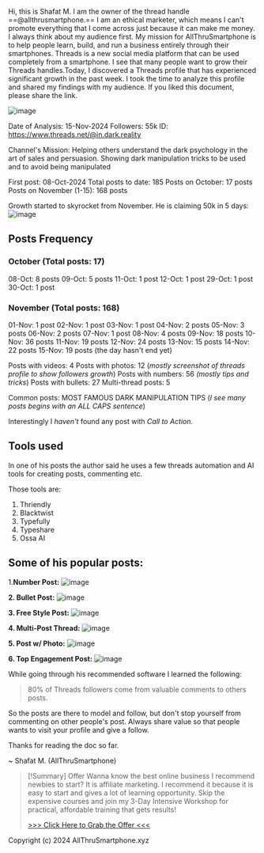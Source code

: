 Hi, this is Shafat M. I am the owner of the thread handle ==@allthrusmartphone.== I am an ethical marketer, which means I can't promote everything that I come across just because it can make me money. I always think about my audience first. My mission for AllThruSmartphone is to help people learn, build, and run a business entirely through their smartphones. Threads is a new social media platform that can be used completely from a smartphone. I see that many people want to grow their Threads handles.Today, I discovered a Threads profile that has experienced significant growth in the past week. I took the time to analyze this profile and shared my findings with my audience. If you liked this document, please share the link.


![image](.attachments/c8b07d503df102411db4097c6818b7f47d122666.png) 

Date of Analysis: 15-Nov-2024
Followers: 55k
ID: https://www.threads.net/@in.dark.reality

Channel's Mission: Helping others understand the dark psychology in the art of sales and persuasion. Showing dark manipulation tricks to be used and to avoid being manipulated

First post: 08-Oct-2024
Total posts to date: 185 
Posts on October: 17 posts
Posts on November (1-15): 168 posts

Growth started to skyrocket from November. He is claiming 50k in 5 days:
![image](.attachments/9c61509f81ff57078ef85efab5c335fb20642ddb.png) 

## Posts Frequency
### October (Total posts: 17)
08-Oct: 8 posts
09-Oct: 5 posts
11-Oct: 1 post
12-Oct: 1 post
29-Oct: 1 post
30-Oct: 1 post

### November (Total posts: 168)
01-Nov: 1 post
02-Nov: 1 post
03-Nov: 1 post
04-Nov: 2 posts
05-Nov: 3 posts
06-Nov: 2 posts
07-Nov: 1 post
08-Nov: 4 posts
09-Nov: 18 posts
10-Nov: 36 posts
11-Nov: 19 posts
12-Nov: 24 posts
13-Nov: 15 posts
14-Nov: 22 posts
15-Nov: 19 posts (the day hasn't end yet)

Posts with videos: 4
Posts with photos: 12 (_mostly screenshot of threads profile to show followers growth_)
Posts with numbers: 56 _(mostly tips and tricks_)
Posts with bullets: 27
Multi-thread posts: 5

Common posts: MOST FAMOUS DARK MANIPULATION TIPS 
(_I see many posts begins with an ALL CAPS sentence_)

Interestingly I _haven't_ found any post with _Call to Action_.

## Tools used
In one of his posts the author said he uses a few threads automation and AI tools for creating posts, commenting etc. 

Those tools are:
1. Thriendly
2. Blacktwist
3. Typefully
4. Typeshare
5. Ossa AI

## Some of his popular posts:
1.**Number Post:**
![image](.attachments/eff17dae0116a63d717eff58cd7812ebe314a4d3.png) 

**2. Bullet Post:**
![image](.attachments/964237347ede7aa7ae460edcbe78fd5b8c81fcd7.png) 

**3. Free Style Post:**
![image](.attachments/5c16833492a01525c09a71615d01980065ea9a6e.png) 

**4. Multi-Post Thread:**
![image](.attachments/0339845412a699e5580266071e0053f7c7a519d0.png) 

**5. Post w/ Photo:**
![image](.attachments/bb11564c5ab944d344cc7fa44d9e51d9f8d75dbf.png) 

**6. Top Engagement Post:**
![image](.attachments/15f9b32bf152d09d1f650aed4e67a78dcf309cda.png) 


While going through his recommended software I learned the following:

> 80% of Threads followers come from valuable comments to others posts.

So the posts are there to model and follow, but don't stop yourself from commenting on other people's post. Always share value so that people wants to visit your profile and give a follow. 

Thanks for reading the doc so far. 

~ Shafat M. (AllThruSmartphone)


> [!Summary] Offer
> Wanna know the best online business I recommend newbies to start?
> It is affiliate marketing. I recommend it because it is easy to start and gives a lot of learning opportunity. Skip the expensive courses and join my 3-Day Intensive Workshop for practical, affordable training that gets results!
> 
> [>>> Click Here to Grab the Offer <<<](https://rebrand.ly/roadmapexclusive)


Copyright (c) 2024 AllThruSmartphone.xyz